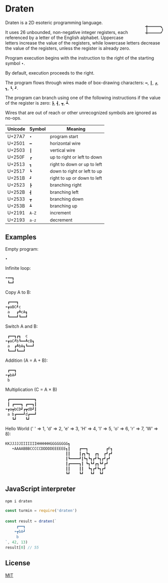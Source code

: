 # Draten

<img src="logo-small.png" style="width: 12%; float: right; margin: 1rem 0 1rem 2rem; border-radius: 1rem; max-width: 150px; float: right; z-index: 99" align="right" width="150">

Draten is a 2D esoteric programming language.

It uses 26 unbounded, non-negative integer registers, each referenced by a letter of the English alphabet. Uppercase letters increase the value of the registers, while lowercase letters decrease the value of the registers, unless the register is already zero.

Program execution begins with the instruction to the right of the starting symbol `➧`. 

By default, execution proceeds to the right.

The program flows through wires made of box-drawing characters: `━`, `┃`, `┏`, `┓`, `┗`, `┛`.

The program can branch using one of the following instructions if the value of the register is zero: `┣`, `┫`, `┳`, `┻`.

Wires that are out of reach or other unrecognized symbols are ignored as no-ops.

| Unicode | Symbol | Meaning |
| ------- | ------ | ------- |
| U+27A7  | `➧`    | program start |
| U+2501  | `━`    | horizontal wire |
| U+2503  | `┃`    | vertical wire | 
| U+250F  | `┏`    | up to right or left to down |
| U+2513  | `┓`    | right to down or up to left |
| U+2517  | `┗`    | down to right or left to up |
| U+251B  | `┛`    | right to up or down to left |
| U+2523  | `┣`    | branching right |
| U+252B  | `┫`    | branching left |
| U+2533  | `┳`    | branching down |
| U+253B  | `┻`    | branching up |
| U+2191  | `A-Z`  | increment |
| U+2193  | `a-z`  | decrement |

## Examples

Empty program:
```
➧
```

Infinite loop:
```
➧━━┓
 ┗━┛
```

Copy A to B:
```
 ┏━━━┓
➧┳aBC┛c
 a   ┏┻cA┓
 ┗━━━┛┗━━┛
```

Switch A and B:
```
 ┏━━┓┏┓  c
➧┳aC┛b┗━━┻cB┓
 a  ┏┻bA┓┗━━┛
 ┗━━┛┗━━┛
```

Addition (A = A + B):
```
 ┏━━┓
➧┳bA┛
 b
```

Multiplication (C = A × B)
```
 ┏━━━━━━━━━━━┓
 ┃ ┏━━━┓ ┏━━┓┃
➧┳a┳bCD┛┏┳dB┛┃
 a b┏━━━┛d┏━━┛
   ┗┛    ┗┛
```

Hello World (' ' => 1, 'd' => 2, 'e' => 3, 'H' => 4, 'l' => 5, 'o' => 6, 'r' => 7, 'W' => 8):
```
KKJJJJJIIIIIIIHHHHHHGGGGGGGG┓  
   ➧AAAABBBCCCCCDDDDDEEEEEE┓┃    ┏━━┓        ┏F┓
                           ┃┃    ┃┏┓┗┓  ┏┓  ┏┛┏┛
                           ┃┗━━━━┛┃┗┓┗┓┏┛┗┓┏┛┏┛
                           ┃┏━━━━┓┃ ┗┓┗┛┏┓┗┛┏┛
                           ┃┃    ┃┃  ┗┓┏┛┗┓┏┛
                           ┗┛    ┗┛   ┗┛  ┗┛
```

## JavaScript interpreter
```
npm i draten
```
```js
const turmin = require('draten')

const result = draten(`
     ┏━━┓
    ➧┳bA┛
     b
`, 42, 13)
result[0] // 55
```
## License

[MIT](LICENSE)
